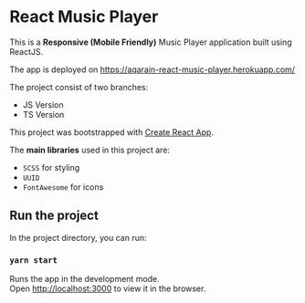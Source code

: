 # React Music Player

This is a **Responsive (Mobile Friendly)** Music Player application built using ReactJS.

The app is deployed on https://aqarain-react-music-player.herokuapp.com/

The project consist of two branches:

* JS Version
* TS Version

This project was bootstrapped with [Create React App](https://github.com/facebook/create-react-app).

The **main libraries** used in this project are:

* `SCSS` for styling
* `UUID`
* `FontAwesome` for icons

## Run the project

In the project directory, you can run:

### `yarn start`

Runs the app in the development mode.\
Open [http://localhost:3000](http://localhost:3000) to view it in the browser.
